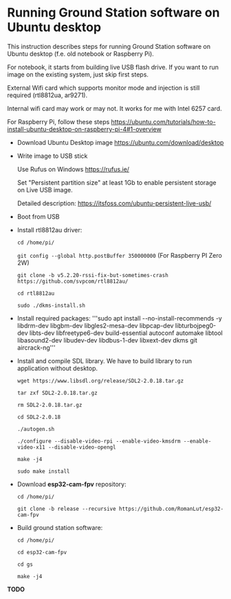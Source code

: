
# Running Ground Station software on Ubuntu desktop

This instruction describes steps for running Ground Station software on Ubuntu desktop (f.e. old notebook or Raspberry Pi).

For notebook, it starts from building live USB flash drive. If you want to run image on the existing system, just skip first steps.

External Wifi card which supports monitor mode and injection is still required (rtl8812ua, ar9271). 

Internal wifi card may work or may not. It works for me with Intel 6257 card.

For Raspberry Pi, follow these steps https://ubuntu.com/tutorials/how-to-install-ubuntu-desktop-on-raspberry-pi-4#1-overview

* Download Ubuntu Desktop image https://ubuntu.com/download/desktop

* Write image to USB stick 
 
   Use Rufus on Windows https://rufus.ie/ 

   Set "Persistent partition size" at least 1Gb to enable persistent storage on Live USB image.

   Detailed description: https://itsfoss.com/ubuntu-persistent-live-usb/

* Boot from USB

* Install rtl8812au driver:

  ```cd /home/pi/```

  ```git config --global http.postBuffer 350000000``` (For Raspberry PI Zero 2W)
  
  ```git clone -b v5.2.20-rssi-fix-but-sometimes-crash https://github.com/svpcom/rtl8812au/```

  ```cd rtl8812au```

  ```sudo ./dkms-install.sh```

* Install required packages: '''sudo apt install --no-install-recommends -y libdrm-dev libgbm-dev libgles2-mesa-dev libpcap-dev libturbojpeg0-dev libts-dev libfreetype6-dev build-essential autoconf automake libtool libasound2-dev libudev-dev libdbus-1-dev libxext-dev dkms git aircrack-ng'''

* Install and compile SDL library. We have to build library to run application without desktop.
 
  ```wget https://www.libsdl.org/release/SDL2-2.0.18.tar.gz```

  ```tar zxf SDL2-2.0.18.tar.gz```

  ```rm SDL2-2.0.18.tar.gz```

  ```cd SDL2-2.0.18```

  ```./autogen.sh```

  ```./configure --disable-video-rpi --enable-video-kmsdrm --enable-video-x11 --disable-video-opengl```

  ```make -j4```

  ```sudo make install```

* Download **esp32-cam-fpv** repository:
 
  ```cd /home/pi/```
 
  ```git clone -b release --recursive https://github.com/RomanLut/esp32-cam-fpv```

* Build ground station software:

  ```cd /home/pi/```

    ```cd esp32-cam-fpv```

  ```cd gs```

  ```make -j4```


**TODO**
